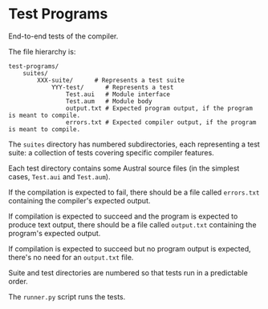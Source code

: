 # Test Programs

End-to-end tests of the compiler.

The file hierarchy is:

```
test-programs/
    suites/
        XXX-suite/      # Represents a test suite
            YYY-test/      # Represents a test
                Test.aui   # Module interface
                Test.aum   # Module body
                output.txt # Expected program output, if the program is meant to compile.
                errors.txt # Expected compiler output, if the program is meant to compile.
```

The `suites` directory has numbered subdirectories, each representing a test suite: a collection of tests covering specific compiler features.

Each test directory contains some Austral source files (in the simplest cases, `Test.aui` and `Test.aum`).

If the compilation is expected to fail, there should be a file called `errors.txt` containing the compiler's expected output.

If compilation is expected to succeed and the program is expected to produce text output, there should be a file called `output.txt` containing the program's expected output.

If compilation is expected to succeed but no program output is expected, there's no need for an `output.txt` file.

Suite and test directories are numbered so that tests run in a predictable order.

The `runner.py` script runs the tests.